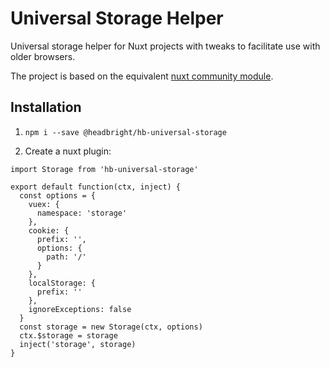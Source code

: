 # Universal Storage Helper

Universal storage helper for Nuxt projects with tweaks to facilitate use with older browsers.

The project is based on the equivalent [nuxt community module](https://github.com/nuxt-community/universal-storage-module).


## Installation

1. `npm i --save @headbright/hb-universal-storage`

1. Create a nuxt plugin:

```
import Storage from 'hb-universal-storage'

export default function(ctx, inject) {
  const options = {
    vuex: {
      namespace: 'storage'
    },
    cookie: {
      prefix: '',
      options: {
        path: '/'
      }
    },
    localStorage: {
      prefix: ''
    },
    ignoreExceptions: false
  }
  const storage = new Storage(ctx, options)
  ctx.$storage = storage
  inject('storage', storage)
}
```
